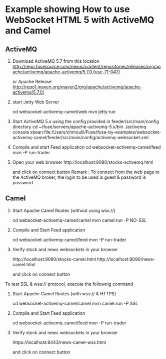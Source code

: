 # Example showing How to use WebSocket HTML 5 with ActiveMQ and Camel

## ActiveMQ

1) Download ActiveMQ 5.7 from this location
    http://repo.fusesource.com/nexus/content/repositories/releases/org/apache/activemq/apache-activemq/5.7.0.fuse-71-047/

    or Apache Release
    http://repo1.maven.org/maven2/org/apache/activemq/apache-activemq/5.7.0/

2) start Jetty Web Server

    cd websocket-activemq-camel/web
    mvn jetty:run

3)  Start ActiveMQ 5.x using the config provided in feeder/src/main/config directory
    cd ~/fuse/servers/apache-activemq-5.x/bin
    ./activemq console xbean:file:/Users/chmoulli/Fuse/fuse-by-examples/websocket-activemq-camel/feeder/src/main/config/activemq-websocket.xml

4)  Compile and start Feed application
    cd websocket-activemq-camel/feed
    mvn -P run-trader

5) Open your web browser
    http://localhost:8080/stocks-activemq.html

    and click on connect button
    Remark : To connect from the web page to the ActiveMQ broker, the login to be used is guest & password is password

## Camel

1) Start Apache Camel Routes (without using wss://)

    cd websocket-activemq-camel/camel
    mvn camel:run -P NO-SSL

2) Compile and Start Feed application

    cd websocket-activemq-camel/feed
    mvn -P run-trader

3) Verify stock and news websockets in your browser

    http://localhost:9090/stocks-camel.html
    http://localhost:9090/news-camel.html

    and click on connect button

To test SSL & wss:// protocol, execute the follownig command

1) Start Apache Camel Routes (with wss:// & HTTPS)

    cd websocket-activemq-camel/camel
    mvn camel:run -P SSL

2) Compile and Start Feed application

    cd websocket-activemq-camel/feed
    mvn -P run-trader

3) Verify stock and news websockets in your browser

    https://localhost:8443/news-camel-wss.html

    and click on connect button


